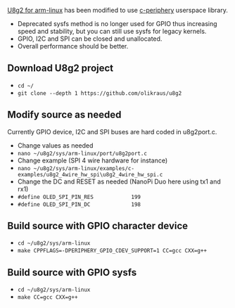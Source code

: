[U8g2 for arm-linux](https://github.com/wuhanstudio/u8g2-arm-linux) has been modified to use
[c-periphery](https://github.com/vsergeev/c-periphery) userspace library.
* Deprecated sysfs method is no longer used for GPIO thus increasing speed and stability, but you can still use sysfs for legacy kernels.
* GPIO, I2C and SPI can be closed and unallocated.
* Overall performance should be better.

## Download U8g2 project
* `cd ~/`
* `git clone --depth 1 https://github.com/olikraus/u8g2`

## Modify source as needed
Currently GPIO device, I2C and SPI buses are hard coded in u8g2port.c.
* Change values as needed
* `nano ~/u8g2/sys/arm-linux/port/u8g2port.c`
* Change example (SPI 4 wire hardware for instance)
* `nano ~/u8g2/sys/arm-linux/examples/c-examples/u8g2_4wire_hw_spi\u8g2_4wire_hw_spi.c`
* Change the DC and RESET as needed (NanoPi Duo here using tx1 and rx1)
* `#define OLED_SPI_PIN_RES            199`
* `#define OLED_SPI_PIN_DC             198`

## Build source with GPIO character device
* `cd ~/u8g2/sys/arm-linux`
* `make CPPFLAGS=-DPERIPHERY_GPIO_CDEV_SUPPORT=1 CC=gcc CXX=g++`

## Build source with GPIO sysfs
* `cd ~/u8g2/sys/arm-linux`
* `make CC=gcc CXX=g++`
